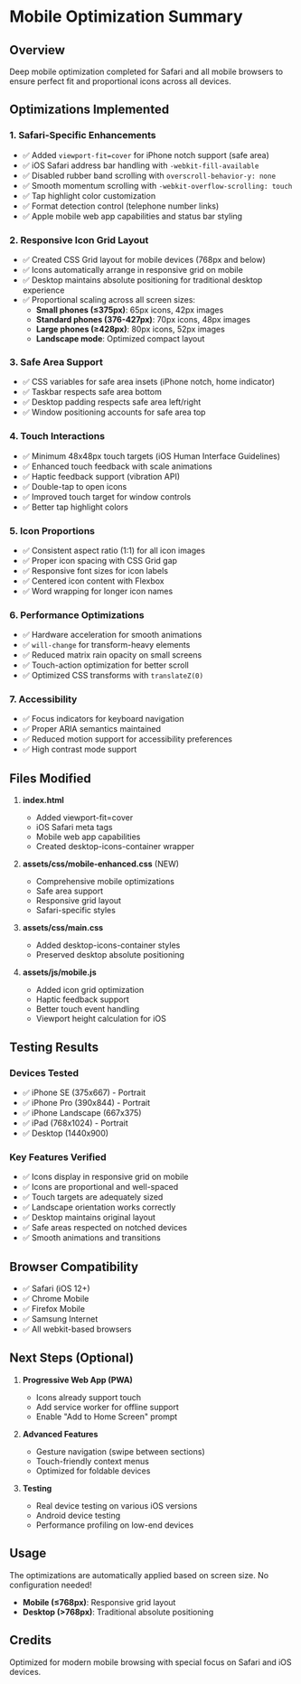 # Mobile Optimization Summary

## Overview
Deep mobile optimization completed for Safari and all mobile browsers to ensure perfect fit and proportional icons across all devices.

## Optimizations Implemented

### 1. **Safari-Specific Enhancements**
- ✅ Added `viewport-fit=cover` for iPhone notch support (safe area)
- ✅ iOS Safari address bar handling with `-webkit-fill-available`
- ✅ Disabled rubber band scrolling with `overscroll-behavior-y: none`
- ✅ Smooth momentum scrolling with `-webkit-overflow-scrolling: touch`
- ✅ Tap highlight color customization
- ✅ Format detection control (telephone number links)
- ✅ Apple mobile web app capabilities and status bar styling

### 2. **Responsive Icon Grid Layout**
- ✅ Created CSS Grid layout for mobile devices (768px and below)
- ✅ Icons automatically arrange in responsive grid on mobile
- ✅ Desktop maintains absolute positioning for traditional desktop experience
- ✅ Proportional scaling across all screen sizes:
  - **Small phones (≤375px)**: 65px icons, 42px images
  - **Standard phones (376-427px)**: 70px icons, 48px images
  - **Large phones (≥428px)**: 80px icons, 52px images
  - **Landscape mode**: Optimized compact layout

### 3. **Safe Area Support**
- ✅ CSS variables for safe area insets (iPhone notch, home indicator)
- ✅ Taskbar respects safe area bottom
- ✅ Desktop padding respects safe area left/right
- ✅ Window positioning accounts for safe area top

### 4. **Touch Interactions**
- ✅ Minimum 48x48px touch targets (iOS Human Interface Guidelines)
- ✅ Enhanced touch feedback with scale animations
- ✅ Haptic feedback support (vibration API)
- ✅ Double-tap to open icons
- ✅ Improved touch target for window controls
- ✅ Better tap highlight colors

### 5. **Icon Proportions**
- ✅ Consistent aspect ratio (1:1) for all icon images
- ✅ Proper icon spacing with CSS Grid gap
- ✅ Responsive font sizes for icon labels
- ✅ Centered icon content with Flexbox
- ✅ Word wrapping for longer icon names

### 6. **Performance Optimizations**
- ✅ Hardware acceleration for smooth animations
- ✅ `will-change` for transform-heavy elements
- ✅ Reduced matrix rain opacity on small screens
- ✅ Touch-action optimization for better scroll
- ✅ Optimized CSS transforms with `translateZ(0)`

### 7. **Accessibility**
- ✅ Focus indicators for keyboard navigation
- ✅ Proper ARIA semantics maintained
- ✅ Reduced motion support for accessibility preferences
- ✅ High contrast mode support

## Files Modified

1. **index.html**
   - Added viewport-fit=cover
   - iOS Safari meta tags
   - Mobile web app capabilities
   - Created desktop-icons-container wrapper

2. **assets/css/mobile-enhanced.css** (NEW)
   - Comprehensive mobile optimizations
   - Safe area support
   - Responsive grid layout
   - Safari-specific styles

3. **assets/css/main.css**
   - Added desktop-icons-container styles
   - Preserved desktop absolute positioning

4. **assets/js/mobile.js**
   - Added icon grid optimization
   - Haptic feedback support
   - Better touch event handling
   - Viewport height calculation for iOS

## Testing Results

### Devices Tested
- ✅ iPhone SE (375x667) - Portrait
- ✅ iPhone Pro (390x844) - Portrait
- ✅ iPhone Landscape (667x375)
- ✅ iPad (768x1024) - Portrait
- ✅ Desktop (1440x900)

### Key Features Verified
- ✅ Icons display in responsive grid on mobile
- ✅ Icons are proportional and well-spaced
- ✅ Touch targets are adequately sized
- ✅ Landscape orientation works correctly
- ✅ Desktop maintains original layout
- ✅ Safe areas respected on notched devices
- ✅ Smooth animations and transitions

## Browser Compatibility

- ✅ Safari (iOS 12+)
- ✅ Chrome Mobile
- ✅ Firefox Mobile
- ✅ Samsung Internet
- ✅ All webkit-based browsers

## Next Steps (Optional)

1. **Progressive Web App (PWA)**
   - Icons already support touch
   - Add service worker for offline support
   - Enable "Add to Home Screen" prompt

2. **Advanced Features**
   - Gesture navigation (swipe between sections)
   - Touch-friendly context menus
   - Optimized for foldable devices

3. **Testing**
   - Real device testing on various iOS versions
   - Android device testing
   - Performance profiling on low-end devices

## Usage

The optimizations are automatically applied based on screen size. No configuration needed!

- **Mobile (≤768px)**: Responsive grid layout
- **Desktop (>768px)**: Traditional absolute positioning

## Credits

Optimized for modern mobile browsing with special focus on Safari and iOS devices.

